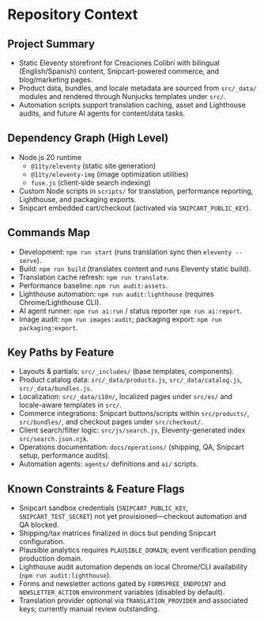 # Repository Context

## Project Summary
- Static Eleventy storefront for Creaciones Colibrí with bilingual (English/Spanish) content, Snipcart-powered commerce, and blog/marketing pages.
- Product data, bundles, and locale metadata are sourced from `src/_data/` modules and rendered through Nunjucks templates under `src/`.
- Automation scripts support translation caching, asset and Lighthouse audits, and future AI agents for content/data tasks.

## Dependency Graph (High Level)
- Node.js 20 runtime
  - `@11ty/eleventy` (static site generation)
  - `@11ty/eleventy-img` (image optimization utilities)
  - `fuse.js` (client-side search indexing)
- Custom Node scripts in `scripts/` for translation, performance reporting, Lighthouse, and packaging exports.
- Snipcart embedded cart/checkout (activated via `SNIPCART_PUBLIC_KEY`).

## Commands Map
- Development: `npm run start` (runs translation sync then `eleventy --serve`).
- Build: `npm run build` (translates content and runs Eleventy static build).
- Translation cache refresh: `npm run translate`.
- Performance baseline: `npm run audit:assets`.
- Lighthouse automation: `npm run audit:lighthouse` (requires Chrome/Lighthouse CLI).
- AI agent runner: `npm run ai:run` / status reporter `npm run ai:report`.
- Image audit: `npm run images:audit`; packaging export: `npm run packaging:export`.

## Key Paths by Feature
- Layouts & partials: `src/_includes/` (base templates, components).
- Product catalog data: `src/_data/products.js`, `src/_data/catalog.js`, `src/_data/bundles.js`.
- Localization: `src/_data/i18n/`, localized pages under `src/es/` and locale-aware templates in `src/`.
- Commerce integrations: Snipcart buttons/scripts within `src/products/`, `src/bundles/`, and checkout pages under `src/checkout/`.
- Client search/filter logic: `src/js/search.js`, Eleventy-generated index `src/search.json.njk`.
- Operations documentation: `docs/operations/` (shipping, QA, Snipcart setup, performance audits).
- Automation agents: `agents/` definitions and `ai/` scripts.

## Known Constraints & Feature Flags
- Snipcart sandbox credentials (`SNIPCART_PUBLIC_KEY`, `SNIPCART_TEST_SECRET`) not yet provisioned—checkout automation and QA blocked.
- Shipping/tax matrices finalized in docs but pending Snipcart configuration.
- Plausible analytics requires `PLAUSIBLE_DOMAIN`; event verification pending production domain.
- Lighthouse audit automation depends on local Chrome/CLI availability (`npm run audit:lighthouse`).
- Forms and newsletter actions gated by `FORMSPREE_ENDPOINT` and `NEWSLETTER_ACTION` environment variables (disabled by default).
- Translation provider optional via `TRANSLATION_PROVIDER` and associated keys; currently manual review outstanding.
